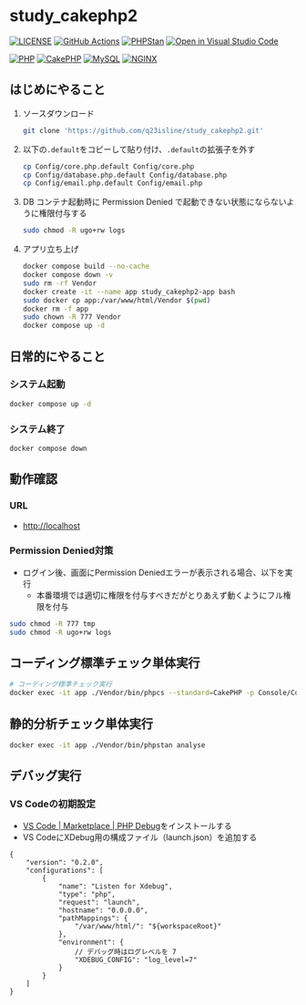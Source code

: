 # study_cakephp2

[![LICENSE](https://img.shields.io/badge/license-MIT-green.svg)](./LICENSE)
[![GitHub Actions](https://github.com/q23isline/study_cakephp2/actions/workflows/ci.yml/badge.svg)](https://github.com/q23isline/study_cakephp2/actions/workflows/ci.yml)
[![PHPStan](https://img.shields.io/badge/PHPStan-level%208-brightgreen.svg)](https://github.com/phpstan/phpstan)
[![Open in Visual Studio Code](https://img.shields.io/static/v1?logo=visualstudiocode&label=&message=Open%20in%20Visual%20Studio%20Code&labelColor=555555&color=007acc&logoColor=007acc)](https://open.vscode.dev/q23isline/study_cakephp2)

[![PHP](https://img.shields.io/static/v1?logo=php&label=PHP&message=v7.1.33&labelColor=555555&color=777BB4&logoColor=777BB4)](https://www.php.net)
[![CakePHP](https://img.shields.io/static/v1?logo=cakephp&label=CakePHP&message=v2.10.24&labelColor=555555&color=D33C43&logoColor=D33C43)](https://cakephp.org)
[![MySQL](https://img.shields.io/static/v1?logo=mysql&label=MySQL&message=v8.0&labelColor=555555&color=4479A1&logoColor=4479A1)](https://dev.mysql.com)
[![NGINX](https://img.shields.io/static/v1?logo=nginx&label=NGINX&message=v1.21&labelColor=555555&color=009639&logoColor=009639)](https://www.nginx.com)

## はじめにやること

1. ソースダウンロード

    ```bash
    git clone 'https://github.com/q23isline/study_cakephp2.git'
    ```

2. 以下の`.default`をコピーして貼り付け、`.default`の拡張子を外す

    ```bash
    cp Config/core.php.default Config/core.php
    cp Config/database.php.default Config/database.php
    cp Config/email.php.default Config/email.php
    ```

3. DB コンテナ起動時に Permission Denied で起動できない状態にならないように権限付与する

    ```bash
    sudo chmod -R ugo+rw logs
    ```

4. アプリ立ち上げ

    ```bash
    docker compose build --no-cache
    docker compose down -v
    sudo rm -rf Vendor
    docker create -it --name app study_cakephp2-app bash
    sudo docker cp app:/var/www/html/Vendor $(pwd)
    docker rm -f app
    sudo chown -R 777 Vendor
    docker compose up -d
    ```

## 日常的にやること

### システム起動

```bash
docker compose up -d
```

### システム終了

```bash
docker compose down
```

## 動作確認

### URL

- <http://localhost>

### Permission Denied対策

- ログイン後、画面にPermission Deniedエラーが表示される場合、以下を実行
  - 本番環境では適切に権限を付与すべきだがとりあえず動くようにフル権限を付与

```bash
sudo chmod -R 777 tmp
sudo chmod -R ugo+rw logs
```

## コーディング標準チェック単体実行

```bash
# コーディング標準チェック実行
docker exec -it app ./Vendor/bin/phpcs --standard=CakePHP -p Console/Command/ Console/Templates/ Controller/ Model/ View/
```

## 静的分析チェック単体実行

```bash
docker exec -it app ./Vendor/bin/phpstan analyse
```

## デバッグ実行

### VS Codeの初期設定

- [VS Code | Marketplace | PHP Debug](https://marketplace.visualstudio.com/items?itemName=felixfbecker.php-debug)をインストールする
- VS CodeにXDebug用の構成ファイル（launch.json）を追加する

```JSONC
{
    "version": "0.2.0",
    "configurations": [
        {
            "name": "Listen for Xdebug",
            "type": "php",
            "request": "launch",
            "hostname": "0.0.0.0",
            "pathMappings": {
                "/var/www/html/": "${workspaceRoot}"
            },
            "environment": {
                // デバッグ時はログレベルを 7
                "XDEBUG_CONFIG": "log_level=7"
            }
        }
    ]
}
```
